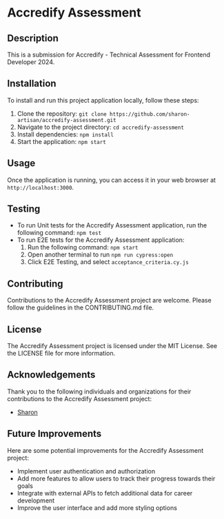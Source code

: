 # Accredify Assessment

## Description
This is a submission for Accredify - Technical Assessment for Frontend Developer 2024.

## Installation
To install and run this project application locally, follow these steps:

1. Clone the repository: `git clone https://github.com/sharon-artisan/accredify-assessment.git`
2. Navigate to the project directory: `cd accredify-assessment`
3. Install dependencies: `npm install`
4. Start the application: `npm start`

## Usage
Once the application is running, you can access it in your web browser at `http://localhost:3000`.

## Testing
- To run Unit tests for the Accredify Assessment application, run the following command: `npm test`
- To run E2E tests for the Accredify Assessment application:
    1. Run the following command: `npm start` 
    2. Open another terminal to run `npm run cypress:open`
    3. Click E2E Testing, and select `acceptance_criteria.cy.js`

## Contributing
Contributions to the Accredify Assessment project are welcome. Please follow the guidelines in the CONTRIBUTING.md file.

## License
The Accredify Assessment project is licensed under the MIT License. See the LICENSE file for more information.

## Acknowledgements
Thank you to the following individuals and organizations for their contributions to the Accredify Assessment project:

- [Sharon](https://github.com/sharon-artisan)

## Future Improvements
Here are some potential improvements for the Accredify Assessment project:

- Implement user authentication and authorization
- Add more features to allow users to track their progress towards their goals
- Integrate with external APIs to fetch additional data for career development
- Improve the user interface and add more styling options